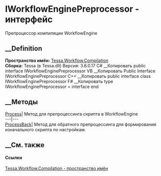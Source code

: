 # IWorkflowEnginePreprocessor - интерфейс
Препроцессор компиляции WorkflowEngine
## __Definition
 **Пространство имён:**
[Tessa.Workflow.Compilation](N_Tessa_Workflow_Compilation.htm)  
 **Сборка:** Tessa (в Tessa.dll) Версия: 3.6.0.17
C# __Копировать
     public interface IWorkflowEnginePreprocessor
VB __Копировать
     Public Interface IWorkflowEnginePreprocessor
C++ __Копировать
     public interface class IWorkflowEnginePreprocessor
F# __Копировать
     type IWorkflowEnginePreprocessor = interface end
##  __Методы
[Process](M_Tessa_Workflow_Compilation_IWorkflowEnginePreprocessor_Process.htm)|
Метод для препроцессинга скрипта в WorkflowEngine  
---|---  
[ProcessBack](M_Tessa_Workflow_Compilation_IWorkflowEnginePreprocessor_ProcessBack.htm)|
Метод для обратного препроцессинга для формирования изначального скрипта по
настройкам.  
## __См. также
#### Ссылки
[Tessa.Workflow.Compilation - пространство
имён](N_Tessa_Workflow_Compilation.htm)
